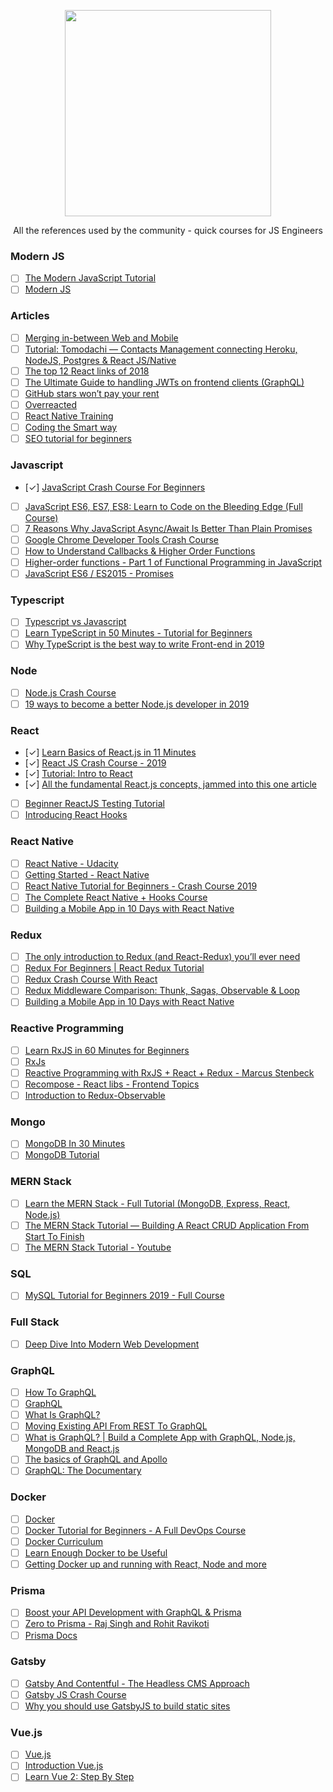 <p align="center">
    <a href="https://fiberknot.com" target="_blank">
        <img src="https://i.imgur.com/1NOhbk5.png" height="330"/>
    </a>
</p>

<p align="center">All the references used by the community - quick courses for JS Engineers</p>

### Modern JS
- [ ] [The Modern JavaScript Tutorial](https://javascript.info/)
- [ ] [Modern JS](https://www.modernjs.com/)

### Articles
- [ ] [Merging in-between Web and Mobile](https://medium.com/@aryaminus/merging-in-between-web-and-mobile-e671c8a77aa7)
- [ ] [Tutorial: Tomodachi — Contacts Management connecting Heroku, NodeJS, Postgres & React JS/Native](https://medium.com/@aryaminus/tutorial-tomodachi-contacts-management-connecting-node-postgres-and-react-js-native-cfa5bdf758a9)
- [ ] [The top 12 React links of 2018](https://medium.com/dailyjs/the-top-12-react-links-of-2018-eea4c11d35a0)
- [ ] [The Ultimate Guide to handling JWTs on frontend clients (GraphQL)](https://blog.hasura.io/best-practices-of-using-jwt-with-graphql/)
- [ ] [GitHub stars won’t pay your rent](https://medium.com/@kitze/github-stars-wont-pay-your-rent-8b348e12baed)
- [ ] [Overreacted](https://overreacted.io/)
- [ ] [React Native Training](https://medium.com/react-native-training)
- [ ] [Coding the Smart way](https://codingthesmartway.com/)
- [ ] [SEO tutorial for beginners](https://www.hobo-web.co.uk/seo-tutorial/)

### Javascript
- [✓] [JavaScript Crash Course For Beginners](https://www.youtube.com/watch?v=hdI2bqOjy3c)
- [ ] [JavaScript ES6, ES7, ES8: Learn to Code on the Bleeding Edge (Full Course)](https://www.youtube.com/watch?v=nZ1DMMsyVyI)
- [ ] [7 Reasons Why JavaScript Async/Await Is Better Than Plain Promises](https://dev.to/gafi/7-reasons-to-always-use-async-await-over-plain-promises-tutorial-4ej9)
- [ ] [Google Chrome Developer Tools Crash Course](https://www.youtube.com/watch?v=x4q86IjJFag)
- [ ] [How to Understand Callbacks & Higher Order Functions](https://www.youtube.com/watch?v=viQz4nUUnpw)
- [ ] [Higher-order functions - Part 1 of Functional Programming in JavaScript](https://www.youtube.com/watch?v=BMUiFMZr7vk)
- [ ] [JavaScript ES6 / ES2015 - Promises](https://www.youtube.com/watch?v=XJEHuBZQ5dU)

### Typescript
- [ ] [Typescript vs Javascript](https://www.youtube.com/watch?v=D6or2gdrHRE)
- [ ] [Learn TypeScript in 50 Minutes - Tutorial for Beginners](https://www.youtube.com/watch?v=WBPrJSw7yQA)
- [ ] [Why TypeScript is the best way to write Front-end in 2019](https://medium.com/@jtomaszewski/why-typescript-is-the-best-way-to-write-front-end-in-2019-feb855f9b164)

### Node
- [ ] [Node.js Crash Course](https://www.youtube.com/watch?v=fBNz5xF-Kx4)
- [ ] [19 ways to become a better Node.js developer in 2019](https://medium.com/@me_37286/19-ways-to-become-a-better-node-js-developer-in-2019-ffd3a8fbfe38)

### React
- [✓] [Learn Basics of React.js in 11 Minutes](https://medium.com/@madhupathy/learn-basics-of-react-js-in-3-minutes-a94cbc6f02c8)
- [✓] [React JS Crash Course - 2019](https://www.youtube.com/watch?v=sBws8MSXN7A)
- [✓] [Tutorial: Intro to React](https://reactjs.org/tutorial/tutorial.html)
- [✓] [All the fundamental React.js concepts, jammed into this one article](https://www.freecodecamp.org/news/all-the-fundamental-react-js-concepts-jammed-into-this-single-medium-article-c83f9b53eac2/)
- [ ] [Beginner ReactJS Testing Tutorial ](https://www.youtube.com/watch?v=REfRxzmWDLs)
- [ ] [Introducing React Hooks ](https://www.youtube.com/watch?v=mxK8b99iJTg)

### React Native
- [ ] [React Native - Udacity](https://tylermcginnis.com/courses/react-native-udacity/)
- [ ] [Getting Started - React Native](https://facebook.github.io/react-native/docs/getting-started)
- [ ] [React Native Tutorial for Beginners - Crash Course 2019](https://www.youtube.com/watch?v=qSRrxpdMpVc)
- [ ] [The Complete React Native + Hooks Course](https://www.udemy.com/the-complete-react-native-and-redux-course/)
- [ ] [Building a Mobile App in 10 Days with React Native](https://medium.com/@austinhale/building-a-mobile-app-in-10-days-with-react-native-c2a7a524c6b4)

### Redux
- [ ] [The only introduction to Redux (and React-Redux) you’ll ever need](https://medium.com/javascript-in-plain-english/the-only-introduction-to-redux-and-react-redux-youll-ever-need-8ce5da9e53c6)
- [ ] [Redux For Beginners | React Redux Tutorial](https://www.youtube.com/watch?v=CVpUuw9XSjY)
- [ ] [Redux Crash Course With React](https://www.youtube.com/watch?v=93p3LxR9xfM)
- [ ] [Redux Middleware Comparison: Thunk, Sagas, Observable & Loop](https://sandstorm.de/de/blog/post/async-redux-middleware-comparison.html)
- [ ] [Building a Mobile App in 10 Days with React Native](https://medium.com/@austinhale/building-a-mobile-app-in-10-days-with-react-native-c2a7a524c6b4)

### Reactive Programming
- [ ] [Learn RxJS in 60 Minutes for Beginners](https://www.youtube.com/watch?v=PhggNGsSQyg)
- [ ] [RxJs](https://www.youtube.com/playlist?list=PL2dKqfImstaRwMtEr49K7eZKdnl-Gf5tk)
- [ ] [Reactive Programming with RxJS + React + Redux - Marcus Stenbeck](https://www.youtube.com/watch?v=biVbj7b0M8I)
- [ ] [Recompose - React libs - Frontend Topics](https://www.youtube.com/watch?v=tSPJcXtJNOM)
- [ ] [Introduction to Redux-Observable](https://www.youtube.com/watch?v=zk2bVBZhmcc)

### Mongo
- [ ] [MongoDB In 30 Minutes](https://www.youtube.com/watch?v=pWbMrx5rVBE)
- [ ] [MongoDB Tutorial](https://www.tutorialspoint.com/mongodb/index.htm)

### MERN Stack
- [ ] [Learn the MERN Stack - Full Tutorial (MongoDB, Express, React, Node.js)](https://www.youtube.com/watch?v=7CqJlxBYj-M)
- [ ] [The MERN Stack Tutorial — Building A React CRUD Application From Start To Finish](https://medium.com/codingthesmartway-com-blog/the-mern-stack-tutorial-building-a-react-crud-application-from-start-to-finish-part-1-d8d701c2995)
- [ ] [The MERN Stack Tutorial - Youtube](https://www.youtube.com/playlist?list=PL2dKqfImstaRbG8WIBkeHyV1ic5dyiEMj)

### SQL
- [ ] [MySQL Tutorial for Beginners 2019 - Full Course](https://www.youtube.com/watch?v=7S_tz1z_5bA)

### Full Stack
- [ ] [Deep Dive Into Modern Web Development](https://fullstackopen.com/en/)

### GraphQL
- [ ] [How To GraphQL](https://www.howtographql.com/)
- [ ] [GraphQL](https://graphql.org/)
- [ ] [What Is GraphQL?](https://www.youtube.com/watch?v=VjXb3PRL9WI)
- [ ] [Moving Existing API From REST To GraphQL](https://www.youtube.com/watch?v=broQmxQAMjM)
- [ ] [What is GraphQL? | Build a Complete App with GraphQL, Node.js, MongoDB and React.js](https://www.youtube.com/watch?v=7giZGFDGnkc&list=PL55RiY5tL51rG1x02Yyj93iypUuHYXcB_)
- [ ] [The basics of GraphQL and Apollo](https://www.youtube.com/watch?v=eUMgWOcvagQ)
- [ ] [GraphQL: The Documentary](https://www.youtube.com/watch?v=783ccP__No8)

### Docker
- [ ] [Docker](https://www.youtube.com/playlist?list=PL2dKqfImstaSUBZzxmwJqDe99_BGoCvwo)
- [ ] [Docker Tutorial for Beginners - A Full DevOps Course](https://www.youtube.com/watch?v=fqMOX6JJhGo)
- [ ] [Docker Curriculum](https://docker-curriculum.com/)
- [ ] [Learn Enough Docker to be Useful](https://towardsdatascience.com/learn-enough-docker-to-be-useful-b7ba70caeb4b)
- [ ] [Getting Docker up and running with React, Node and more](https://www.youtube.com/watch?v=iVV5aka75Ks)

### Prisma
- [ ] [Boost your API Development with GraphQL & Prisma](https://www.youtube.com/watch?v=HsTDBkZC1lk&t=2455s)
- [ ] [Zero to Prisma - Raj Singh and Rohit Ravikoti](https://www.youtube.com/watch?v=n6wY0_4Hrs8)
- [ ] [Prisma Docs](https://www.prisma.io/docs/1.34)

### Gatsby
- [ ] [Gatsby And Contentful - The Headless CMS Approach](https://www.youtube.com/playlist?list=PL2dKqfImstaRbjzzirbBfv9W2kycaKjvs)
- [ ] [Gatsby JS Crash Course](https://www.youtube.com/watch?v=6YhqQ2ZW1sc)
- [ ] [Why you should use GatsbyJS to build static sites](https://www.freecodecamp.org/news/why-you-should-use-gatsbyjs-to-build-static-sites-4f90eb6d1a7b/)

### Vue.js
- [ ] [Vue.js](https://www.youtube.com/playlist?list=PL2dKqfImstaTt-MMJlEQDQqIqyrM945FI)
- [ ] [Introduction Vue.js](https://vuejs.org/v2/guide/)
- [ ] [Learn Vue 2: Step By Step](https://laracasts.com/series/learn-vue-2-step-by-step)
